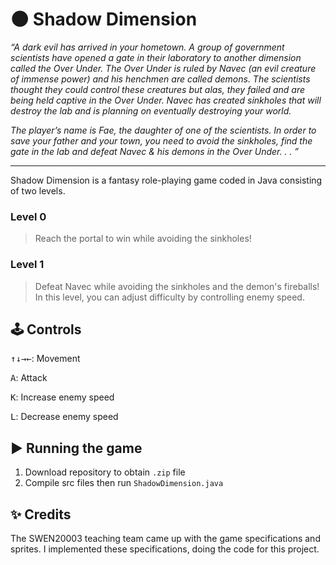 # 🌑 Shadow Dimension

*“A dark evil has arrived in your hometown. A group of government scientists have opened a gate in their laboratory to another dimension called the Over Under. 
The Over Under is ruled by Navec (an evil creature of immense power) and his henchmen are called demons. The scientists thought they could control these creatures 
but alas, they failed and are being held captive in the Over Under. Navec has created sinkholes that will destroy the lab and is planning on eventually destroying 
your world.*

*The player’s name is Fae, the daughter of one of the scientists. In order to save your father and your town, you need to avoid the sinkholes, find the gate in the lab 
and defeat Navec & his demons in the Over Under. . . ”*

---

Shadow Dimension is a fantasy role-playing game coded in Java consisting of two levels.

### Level 0

> Reach the portal to win while avoiding the sinkholes!

### Level 1

> Defeat Navec while avoiding the sinkholes and the demon's fireballs! In this level, you can adjust difficulty by controlling enemy speed.

## 🕹️ Controls
<kbd>↑</kbd><kbd>↓</kbd><kbd>→</kbd><kbd>←</kbd>: Movement

<kbd>A</kbd>: Attack

<kbd>K</kbd>: Increase enemy speed

<kbd>L</kbd>: Decrease enemy speed

## ▶️ Running the game
1. Download repository to obtain ```.zip``` file
2. Compile src files then run ```ShadowDimension.java```

## ✨ Credits
The SWEN20003 teaching team came up with the game specifications and sprites. I implemented these specifications, doing the code for this project.
